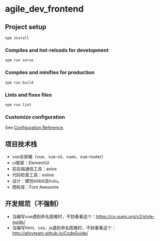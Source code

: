# agile_dev_frontend

## Project setup
```
npm install
```

### Compiles and hot-reloads for development
```
npm run serve
```

### Compiles and minifies for production
```
npm run build
```

### Lints and fixes files
```
npm run lint
```

### Customize configuration
See [Configuration Reference](https://cli.vuejs.org/config/).

## 项目技术栈
* vue全家桶（vue、vue-cli、vuex、vue-router）
* ui框架：ElementUI
* 前后端通信工具：axios
* 代码检查工具：esline
* 设计：模仿bilibili及hulu。
* 图标库：Font Awesome

## 开发规范（不强制）
* 当编写vue遇到命名困难时，不妨看看这个：https://cn.vuejs.org/v2/style-guide/
* 当编写html、css、js遇到命名困难时，不妨看看这个：http://alloyteam.github.io/CodeGuide/